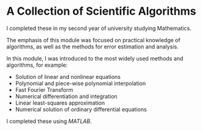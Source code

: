 # A Collection of Scientific Algorithms
I completed these in my second year of university studying Mathematics.

The emphasis of this module was focused on practical knowledge of algorithms, as well as the methods for error estimation and analysis.

In this module, I was introduced to the most widely used methods and algorithms, for example:

- Solution of linear and nonlinear equations
- Polynomial and piece-wise polynomial interpolation
- Fast Fourier Transform
- Numerical differentiation and integration
- Linear least-squares approximation
- Numerical solution of ordinary differential equations

I completed these using *MATLAB*. 
